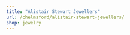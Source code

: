 ```yaml
---
title: "Alistair Stewart Jewellers"
url: /chelmsford/alistair-stewart-jewellers/
shop: jewelry
---
```

